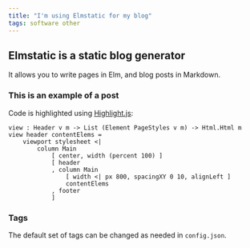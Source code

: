 ```yaml
---
title: "I'm using Elmstatic for my blog"
tags: software other
---
```


## Elmstatic is a static blog generator

It allows you to write pages in Elm, and blog posts in Markdown. 

### This is an example of a post

Code is highlighted using [Highlight.js](http://highlightjs.org): 

```
view : Header v m -> List (Element PageStyles v m) -> Html.Html m
view header contentElems =
    viewport stylesheet <|
        column Main
            [ center, width (percent 100) ]
            [ header
            , column Main
                [ width <| px 800, spacingXY 0 10, alignLeft ]
                contentElems
            , footer
            ]
```

### Tags 

The default set of tags can be changed as needed in `config.json`. 
